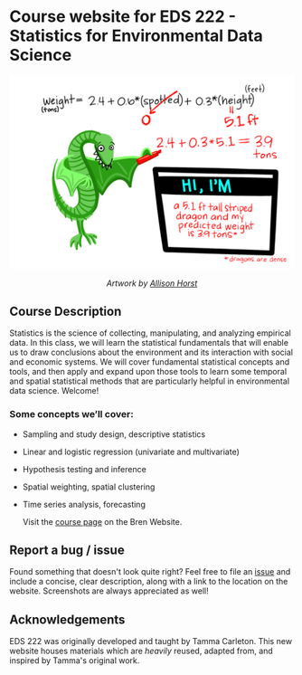 # Course website for EDS 222 - Statistics for Environmental Data Science

![The green striped dragon gives an example calculation using the resulting model from multiple linear regression. The model is shown at the top: 'weight = 2.4 + 0.6(spotted) + 0.3*height.' The dragon is showing a calculation for a striped dragon that is 5.1 feet tall, with a large name tag saying 'Hi, I'm...a 5.1 ft tall striped dragon and my predicted weight is 3.9 tons.' An asterisk reads '*dragons are dense.'](images/horst-regression-dragons.png)

<p align="center"><em>Artwork by <a href="https://allisonhorst.com/">Allison Horst</a></em></p>

## Course Description

Statistics is the science of collecting, manipulating, and analyzing empirical data. In this class, we will learn the statistical fundamentals that will enable us to draw conclusions about the environment and its interaction with social and economic systems. We will cover fundamental statistical concepts and tools, and then apply and expand upon those tools to learn some temporal and spatial statistical methods that are particularly helpful in environmental data science. Welcome!

### Some concepts we’ll cover:

- Sampling and study design, descriptive statistics

- Linear and logistic regression (univariate and multivariate)

- Hypothesis testing and inference

- Spatial weighting, spatial clustering

- Time series analysis, forecasting

  Visit the [course page](https://bren.ucsb.edu/courses/eds-222) on the Bren Website.

## Report a bug / issue

Found something that doesn't look quite right? Feel free to file an [issue](https://github.com/eds-222-statistics/eds-222-statistics.github.io) and include a concise, clear description, along with a link to the location on the website. Screenshots are always appreciated as well!

## Acknowledgements

EDS 222 was originally developed and taught by Tamma Carleton. This new website houses materials which are *heavily* reused, adapted from, and inspired by Tamma's original work.
